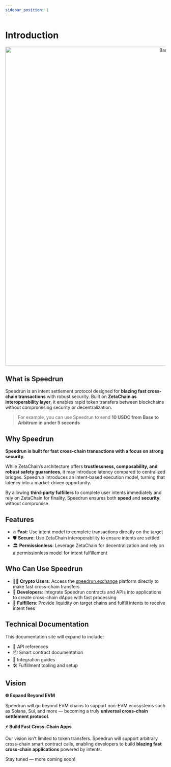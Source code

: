 ```yaml
---
sidebar_position: 1
---
```


# Introduction

<div align="center">
  <img src="/img/banner.png" alt="Banner" width="1000" />
</div>

## What is Speedrun

Speedrun is an intent settlement protocol designed for **blazing fast cross-chain transactions** with robust security. Built on **ZetaChain as interoperability layer**, it enables rapid token transfers between blockchains without compromising security or decentralization.

> For example, you can use Speedrun to send **10 USDC from Base to Arbitrum in under 5 seconds**

## Why Speedrun

**Speedrun is built for fast cross-chain transactions with a focus on strong security.**

While ZetaChain’s architecture offers **trustlessness, composability, and robust safety guarantees**, it may introduce latency compared to centralized bridges. Speedrun introduces an intent-based execution model, turning that latency into a market-driven opportunity.

By allowing **third-party fulfillers** to complete user intents immediately and rely on ZetaChain for finality, Speedrun ensures both **speed** and **security**, without compromise.

## Features

- 🔥 **Fast**: Use intent model to complete transactions directly on the target
- 🛡️ **Secure**: Use ZetaChain interoperability to ensure intents are settled
- 🏛️ **Permissionless**: Leverage ZetaChain for decentralization and rely on a permissionless model for intent fulfillement

## Who Can Use Speedrun

- 🧑‍🚀 **Crypto Users**: Access the [speedrun.exchange](https://speedrun.exchange) platform directly to make fast cross-chain transfers
- 👷 **Developers**: Integrate Speedrun contracts and APIs into applications to create cross-chain dApps with fast processing
- 🤖 **Fulfillers**: Provide liquidity on target chains and fulfill intents to receive intent fees

## Technical Documentation

This documentation site will expand to include:

- 🔌 API references
- 📦 Smart contract documentation
- 📘 Integration guides
- 🛠️ Fulfillment tooling and setup

## Vision

**🌐 Expand Beyond EVM**

Speedrun will go beyond EVM chains to support non-EVM ecosystems such as Solana, Sui, and more — becoming a truly **universal cross-chain settlement protocol**.

**⚡ Build Fast Cross-Chain Apps**

Our vision isn’t limited to token transfers. Speedrun will support arbitrary cross-chain smart contract calls, enabling developers to build **blazing fast cross-chain applications** powered by intents.

Stay tuned — more coming soon!
